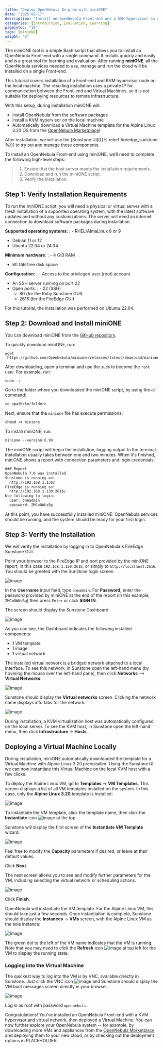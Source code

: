 ```yaml
---
title: "Deploy OpenNebula On-prem with miniONE"
date: "2025-02-17"
description: "Install an OpenNebula Front-end and a KVM hypervisor on a single server in a few minutes, using **miniONE**, the installation script provided by OpenNebula."
categories: [Introduction, Evaluation, Learning]
pageintoc: "15"
tags: [miniONE]
weight: "2"
---
```


<a id="create-an-emulated-environment-with-minione"></a>

<!--# Create an Emulated Environment with miniONE -->

The miniONE tool is a simple Bash script that allows you to install an OpenNebula Front-end with a single command. It installs quickly and easily and is a great tool for learning and evaluation. After running **miniONE**, all the OpenNebula services needed to use, manage and run the cloud will be installed on a single Front-end.

This tutorial covers installation of a Front-end and KVM hypervisor node on the local machine. The resulting installation uses a private IP for communication between the Front-end and Virtual Machines, so it is not suitable for deploying resources to remote infrastructure.

With this setup, during installation miniONE will:

- Install OpenNebula from the software packages
- Install a KVM hypervisor on the local machine
- Automatically download a Virtual Machine template for the Alpine Linux 3.20 OS from the [OpenNebula Marketplace](https://marketplace.opennebula.io/))

After installation, we will use the [Sunstone UI]({{% relref fireedge_sunstone %}}) to try out and manage these components.

To install an OpenNebula Front-end using miniONE, we’ll need to complete the following high-level steps:

> 1. Ensure that the host server meets the installation requirements.
> 2. Download and run the miniONE script.
> 3. Verify the installation.


## Step 1: Verify Installation Requirements

To run the miniONE script, you will need a physical or virtual server with a fresh installation of a supported operating system, with the latest software updates and without any customizations. The server will need an internet connection to download software packages during installation.

**Supported operating systems:**
: - RHEL/AlmaLinux 8 or 9
  - Debian 11 or 12
  - Ubuntu 22.04 or 24.04

**Minimum hardware:**
: - 4 GiB RAM
  - 80 GiB free disk space

**Configuration:**
: - Access to the privileged user (root) account
  - An SSH server running on port 22
  - Open ports:
    : - 22 (SSH)
      - 80 (for the Ruby Sunstone GUI)
      - 2616 (for the FireEdge GUI)

For this tutorial, the installation was performed on Ubuntu 22.04.

## Step 2: Download and Install miniONE

You can download miniONE from the [GitHub repository](https://github.com/OpenNebula/minione).

To quickly download miniONE, run:

```
wget 'https://github.com/OpenNebula/minione/releases/latest/download/minione'
````

After downloading, open a terminal and use the `sudo` to become the `root` user. For example, run:

```default
sudo -i
```

Go to the folder where you downloaded the miniONE script, by using the `cd` command:

```default
cd <path/to/folder>
```

Next, ensure that the `minione` file has execute permissions:

```default
chmod +x minione
```

To install miniONE, run:

```default
minione --version 6.99
```

The miniONE script will begin the installation, logging output to the terminal. Installation usually takes between one and two minutes. When it's finished, miniONE shows a report with connection parameters and login credentials:

```default
### Report
OpenNebula 7.0 was installed
Sunstone is running on:
  http://192.168.1.130/
FireEdge is running on:
  http://192.168.1.130:2616/
Use following to login:
  user: oneadmin
  password: ZMCoOWUsBg
```

At this point, you have successfully installed miniONE. OpenNebula services should be running, and the system should be ready for your first login.

## Step 3: Verify the Installation

We will verify the installation by logging in to OpenNebula's FireEdge Sunstone GUI.

Point your browser to the FireEdge IP and port provided by the miniONE report, in this case `192.168.1.130:2616`, or simply to `http://localhost:2616`. You should be greeted with the Sunstone login screen:

![image](/images/sunstone-login.png)
<br/>

In the **Username** input field, type `oneadmin`. For **Password**, enter the password provided by miniONE at the end of the report (in this example, `ZMCoOWUsBg`) then press `Enter` or click **SIGN IN**.

The screen should display the Sunstone Dashboard:

![image](/images/sunstone-dashboard.png)
<br/>

As you can see, the Dashboard indicates the following installed components:

- 1 VM template
- 1 image
- 1 virtual network

The installed virtual network is a bridged network attached to a local interface. To see this network, in Sunstone open the left-hand menu (by hovering the mouse over the left-hand pane), then click **Networks** --> **Virtual Networks**:

![image](/images/sunstone-select_vnetwork.png)

Sunstone should display the **Virtual networks** screen. Clicking the network name displays info tabs for the network:

![image](/images/sunstone-network_details.png)

During installation, a KVM virtualization host was automatically configured on the local server. To see the KVM host, in Sunstone open the left-hand menu, then click **Infrastructure** -> **Hosts**.

## Deploying a Virtual Machine Locally

During installation, miniONE automatically downloaded the template for a Virtual Machine with Alpine Linux 3.20 preinstalled. Using the Sunstone UI, we can now instantiate this Virtual Machine on the local KVM host with a few clicks.

To deploy the Alpine Linux VM, go to **Templates** -> **VM Templates**. This screen displays a list of all VM templates installed on the system. In this case, only the **Alpine Linux 3.20** template is installed:

![image](/images/sunstone-vm_templates-alpine.png)

To instantiate the VM template, click the template name, then click the **Instantiate** icon ![image](/images/icons/sunstone/instantiate.png) at the top.

Sunstone will display the first screen of the **Instantiate VM Template** wizard:

![image](/images/sunstone-instantiate_vm-1.png)

Feel free to modify the **Capacity** parameters if desired, or leave at their default values.

Click **Next**.

The next screen allows you to see and modify further parameters for the VM, including selecting the virtual network or scheduling actions.

![image](/images/sunstone-instantiate_vm-2.png)

Click **Finish**.

OpenNebula will instantiate the VM template. For the Alpine Linux VM, this should take just a few seconds. Once instantiation is complete, Sunstone should display the **Instances** -> **VMs** screen, with the Alpine Linux VM as the sole instance:

![image](/images/sunstone-vm_instances.png)

The green dot to the left of the VM name indicates that the VM is running. Note that you may need to click the **Refresh** icon ![image](images/icons/sunstone/refresh.png) at top left for the VM to display the running state.

### Logging into the Virtual Machine

The quickest way to log into the VM is by VNC, available directly in Sunstone. Just click the VNC icon ![image](/images/icons/sunstone/VNC.png) and Sunstone should display the VM boot messages screen directly in your browser.

![image](/images/sunstone-VNC-alpine.png)

Log in as root with password `opennebula`.

Congratulations! You've installed an OpenNebula Front-end with a KVM hypervisor and virtual network, then deployed a Virtual Machine. You can now further explore your OpenNebula system -- for example, by downloading more VMs and appliances from the [OpenNebula Marketplace](https://marketplace.opennebula.io/) and deploying them to your new cloud, or by checking out the deployment options in PLACEHOLDER.





